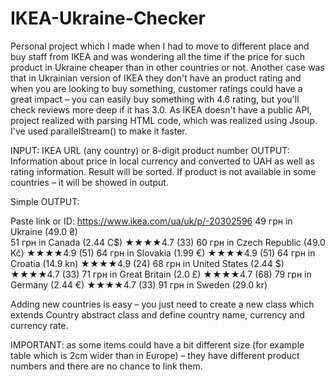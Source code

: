# IKEA-Ukraine-Checker

Personal project which I made when I had to move to different place and buy staff from IKEA and was wondering all the time 
if the price for such product in Ukraine cheaper than in other countries or not. Another case was that in Ukrainian version of IKEA 
they don't have an product rating and when you are looking to buy something, customer ratings could have a great impact – you can easily 
buy something with 4.6 rating, but you'll check reviews more deep if it has 3.0. As IKEA doesn't have a public API, project realized 
with parsing HTML code, which was realized using Jsoup. I've used parallelStream() to make it faster. 

INPUT: IKEA URL (any country) or 8-digit product number 
OUTPUT: Information about price in local currency and converted to UAH as well as rating information. Result will be sorted. If product 
is not available in some countries – it will be showed in output.

Simple OUTPUT: 

Paste link or ID: https://www.ikea.com/ua/uk/p/-20302596
49      грн in  Ukraine               (49.0 ₴)            
51      грн in  Canada                (2.44 C$)       ★★★★4.7 (33)
60      грн in  Czech Republic        (49.0 Kč)       ★★★★4.9 (51)
64      грн in  Slovakia              (1.99 €)        ★★★★4.9 (51)
64      грн in  Croatia               (14.9 kn)       ★★★★4.9 (24)
68      грн in  United States         (2.44 $)        ★★★★4.7 (33)
71      грн in  Great Britain         (2.0 £)         ★★★★4.7 (68)
79      грн in  Germany               (2.44 €)        ★★★★4.7 (33)
91      грн in  Sweden                (29.0 kr)           


Adding new countries is easy – you just need to create a new class which extends Country abstract class and define country name, currency and currency rate. 

IMPORTANT: as some items could have a bit different size (for example table which is 2cm wider than in Europe) – they have different product numbers and there are
no chance to link them. 
